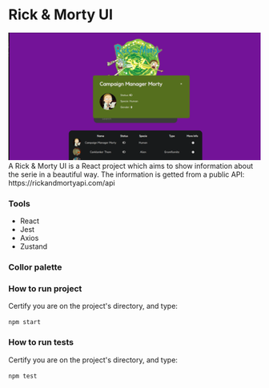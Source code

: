 # Rick & Morty UI

<img src='./updated_cover.png' />
A Rick & Morty UI is a React project which aims to show information about the serie in a beautiful way. The information is getted from a public API: https://rickandmortyapi.com/api

### Tools

- React
- Jest
- Axios
- Zustand

### Collor palette

### How to run project

Certify you are on the project's directory, and type:

`npm start`

### How to run tests

Certify you are on the project's directory, and type:

`npm test`
